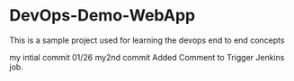 # DevOps-Demo-WebApp
This is a sample project used for learning the devops end to end concepts

my intial commit 01/26
my2nd commit
Added Comment to Trigger Jenkins job.
